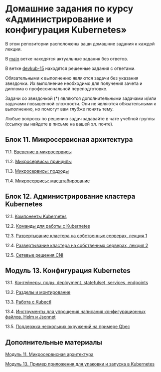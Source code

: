 # Домашние задания по курсу «Администрирование и конфигурация Kubernetes»

В этом репозитории расположены ваши домашние задания к каждой лекции. 


В [main](https://github.com/Filipp0vAP/devkub-homeworks/tree/main) ветке находятся актуальные задания без ответов.

В ветке [devkub-15](https://github.com/Filipp0vAP/devkub-homeworks/tree/devkub-15) находятся решенные задания с ответами.

Обязательными к выполнению являются задачи без указания звездочки. Их выполнение необходимо для получения зачета и диплома о профессиональной переподготовке.

Задачи со звездочкой (*) являются дополнительными задачами и/или задачами повышенной сложности. Они не являются обязательными к выполнению, но помогут вам глубже понять тему.

Любые вопросы по решению задач задавайте в чате учебной группы (ссылку вы найдете в письме на вашей эл. почте).

## Блок 11. Микросервисная архитектура

11.1. [Введение в микросервисы](./11-microservices-01-intro)

11.2. [Микросервисы: принципы](./11-microservices-02-principles)

11.3. [Микросервисы: подходы](./11-microservices-03-approaches)

11.4. [Микросервисы: масштабирование](./11-microservices-04-scaling)


## Блок 12. Администрирование кластера Kubernetes

12.1. [Компоненты Kubernetes](./12-kubernetes-01-intro)

12.2. [Команды для работы с Kubernetes](./12-kubernetes-02-commands)

12.3. [Развертывание кластера на собственных серверах, лекция 1](./12-kubernetes-03-install-part-1)

12.4. [Развертывание кластера на собственных серверах, лекция 2](./12-kubernetes-04-install-part-2)

12.5. [Сетевые решения CNI](./12-kubernetes-05-cni)


## Модуль 13. Конфигурация Kubernetes	

13.1. [Контейнеры, поды, deployment, statefulset, services, endpoints](./13-kubernetes-config-01-objects)

13.2. [Разделы и монтирование](./13-kubernetes-config-02-mounts)

13.3. [Работа c Kubectl](./13-kubernetes-config-03-kubectl)

13.4. [Инструменты для упрощения написания конфигурационных файлов. Helm и Jsonnet](./13-kubernetes-config-04-helm)

13.5. [Поддержка нескольких окружений на примере Qbec](./13-kubernetes-config-05-qbec)


## Дополнительные материалы

[Модуль 11. Микросервисная архитектура](./11-microservices-02-principles)

[Модуль 13. Пример приложения для упаковки и запуска в Kubernetes](./13-kubernetes-config)
